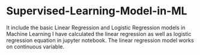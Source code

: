 # Supervised-Learning-Model-in-ML
It include the basic Linear Regression and Logistic Regression models in Machine Learning
I have calculated the linear regression as well as logistic regression equation in jupyter notebook.
The linear regression model works on continuous variable.



